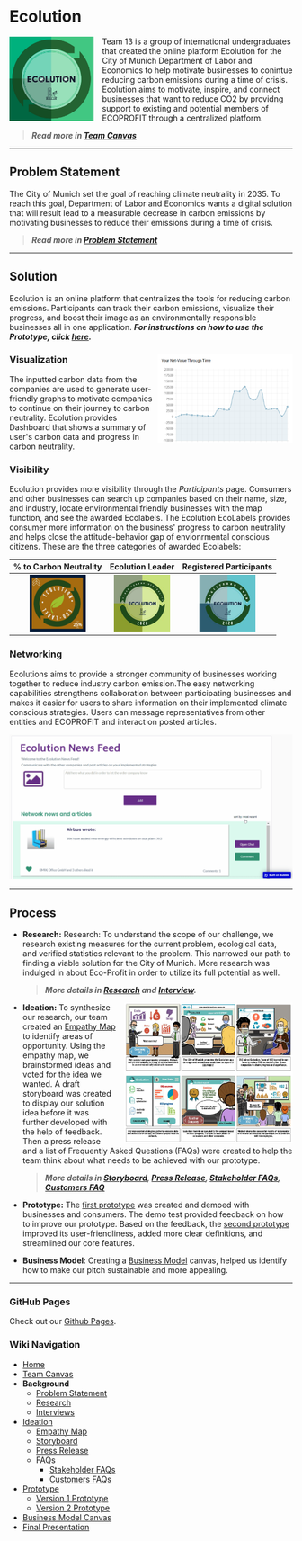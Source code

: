 
# Ecolution
<img align="left" src="Version 2 Prototype/ECOLUTION label.jpeg" width="150" height="150" style="margin-right:15px">
Team 13 is a group of international undergraduates that created the online platform Ecolution for the City of Munich Department of Labor and Economics to help motivate businesses to conintue reducing carbon emissions during a time of crisis. Ecolution aims to motivate, inspire, and connect businesses that want to reduce CO2 by providng support to existing and potential members of ECOPROFIT through a centralized platform. 

   >_**Read more in [Team Canvas](https://github.com/gxc-international-innovation-challenge/gxc-team-13/wiki/Problem-Statement)**_






---
## Problem Statement
The City of Munich set the goal of reaching climate neutrality in 2035. To reach this goal, Department of Labor and Economics wants a digital solution that will result lead to a measurable decrease in carbon emissions by motivating businesses to reduce their emissions during a time of crisis. 

   >_**Read more in [Problem Statement](https://github.com/gxc-international-innovation-challenge/gxc-team-13/wiki/Problem-Statement)**_



---

## Solution
Ecolution is an online platform that centralizes the tools for reducing carbon emissions. Participants can track their carbon emissions, visualize their progress, and boost their image as an environmentally responsible businesses all in one application. _**For instructions on how to use the Prototype, click [here](https://github.com/gxc-international-innovation-challenge/gxc-team-13/wiki/Prototype).**_

### Visualization <img align="right" src="Prototype Instruction Images/Graph.png" width="240" height="160">

The inputted carbon data from the companies are used to generate user-friendly graphs to motivate companies to continue on their journey to carbon neutrality. Ecolution provides Dashboard that shows a summary of user's carbon data and progress in carbon neutrality.





### Visibility
 Ecolution provides more visibility through the _Participants_ page. Consumers and other businesses can search up companies based on their name, size, and industry, locate environmental friendly businesses with the map function, and see the awarded Ecolabels. The Ecolution EcoLabels provides consumer more information on the business' progress to carbon neutrality and helps close the attitude-behavior gap of envionrmental conscious citizens. These are the three categories of awarded Ecolabels: 

% to Carbon Neutrality     |  Ecolution Leader             | Registered Participants        | 
:-------------------------:|:-----------------------------:|:------------------------------:|
<img src="Version 2 Prototype/25 label.jpeg" width="100"> | <img src="Version 2 Prototype/ecolabel leader.png" width="100"> | <img src="Version 2 Prototype/Ecolabel Participants.png" width="100">


### Networking

Ecolutions aims to provide a stronger community of businesses working together to reduce industry carbon emission.The easy networking capabilities strengthens collaboration  between participating businesses and makes it easier for users to share information on their implemented climate conscious strategies. Users can message representatives from other entities and ECOPROFIT and interact on posted articles.

![Network](https://raw.githubusercontent.com/gxc-international-innovation-challenge/gxc-team-13/main/network.gif?token=AL3VS6IUE4F5SJXZFIK6W2K74BPJG)


---
## Process
- **Research:** Research: To understand the scope of our challenge, we research existing measures for the current problem, ecological data, and verified statistics relevant to the problem. This narrowed our path to finding a viable solution for the City of Munich. More research was indulged in about Eco-Profit in order to utilize its full potential as well. 
     >  _**More details in [Research](https://github.com/gxc-international-innovation-challenge/gxc-team-13/wiki/Research) and [Interview](https://github.com/gxc-international-innovation-challenge/gxc-team-13/wiki/Interviews).**_
- **Ideation:**    <img align="right" src="Storyboard_V2.JPG" width="300" height="250" style="margin-left:15px">
To synthesize our research, our team created an [Empathy Map]() to identify areas of opportunity. Using the empathy map, we brainstormed ideas and voted for the idea we wanted. A draft storyboard was created to display our solution idea before it was further developed with the help of feedback. Then a press release and a list of Frequently Asked Questions (FAQs) were created to help the team think about what needs to be achieved with our prototype. 
     > _**More details in [Storyboard](https://github.com/gxc-international-innovation-challenge/gxc-team-13/wiki/Storyboard), [Press Release](https://github.com/gxc-international-innovation-challenge/gxc-team-13/wiki/Press-Release), [Stakeholder FAQs](https://github.com/gxc-international-innovation-challenge/gxc-team-13/wiki/Stakeholder-FAQs), [Customers FAQ](https://github.com/gxc-international-innovation-challenge/gxc-team-13/wiki/Customers-FAQs)**_
- **Prototype:** The [first prototype](https://github.com/gxc-international-innovation-challenge/gxc-team-13/wiki/Version-1-Prototype) was created and demoed with businesses and consumers. The demo test provided feedback on how to improve our prototype. Based on the feedback, the [second prototype](https://github.com/gxc-international-innovation-challenge/gxc-team-13/wiki/Version-2-Prototype) improved its user-friendliness, added more clear definitions, and streamlined our core features. 
     
- **Business Model**: Creating a [Business Model](https://github.com/gxc-international-innovation-challenge/gxc-team-13/wiki/Business-Model-Canvas) canvas, helped us identify how to make our pitch sustainable and more appealing. 


---
### GitHub Pages
Check out our [Github Pages](https://gxc-international-innovation-challenge.github.io/gxc-team-13/).

### Wiki Navigation
* [Home](https://github.com/gxc-international-innovation-challenge/gxc-team-13/wiki)
* [Team Canvas](https://github.com/gxc-international-innovation-challenge/gxc-team-13/wiki/Team-Canvas)
* **Background**
  * [Problem Statement](https://github.com/gxc-international-innovation-challenge/gxc-team-13/wiki/Problem-Statement)
  * [Research](https://github.com/gxc-international-innovation-challenge/gxc-team-13/wiki/Research)
  * [Interviews](https://github.com/gxc-international-innovation-challenge/gxc-team-13/wiki/Interviews)
* [Ideation](https://github.com/gxc-international-innovation-challenge/gxc-team-13/wiki/Ideation)
  * [Empathy Map](https://github.com/gxc-international-innovation-challenge/gxc-team-13/wiki/Empathy-Map)
  * [Storyboard](https://github.com/gxc-international-innovation-challenge/gxc-team-13/wiki/Storyboard)
  * [Press Release](https://github.com/gxc-international-innovation-challenge/gxc-team-13/wiki/Press-Release)
  * FAQs 
	* [Stakeholder FAQs](https://github.com/gxc-international-innovation-challenge/gxc-team-13/wiki/Stakeholder-FAQs)
	* [Customers FAQs](https://github.com/gxc-international-innovation-challenge/gxc-team-13/wiki/Customers-FAQs)
* [Prototype](https://github.com/gxc-international-innovation-challenge/gxc-team-13/wiki/Prototype)
  * [Version 1 Prototype](https://github.com/gxc-international-innovation-challenge/gxc-team-13/wiki/Version-1-Prototype)
  * [Version 2 Prototype](https://github.com/gxc-international-innovation-challenge/gxc-team-13/wiki/Version-2-Prototype)
* [Business Model Canvas](https://github.com/gxc-international-innovation-challenge/gxc-team-13/wiki/Business-Model-Canvas)
* [Final Presentation](https://github.com/gxc-international-innovation-challenge/gxc-team-13/wiki/Final-Presentation)

